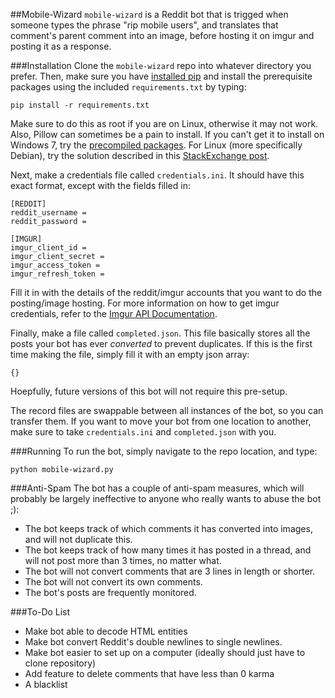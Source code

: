 ##Mobile-Wizard
`mobile-wizard` is a Reddit bot that is trigged when someone types the phrase "rip mobile users", and translates that comment's parent comment into an image, before hosting it on imgur and posting it as a response.

###Installation
Clone the `mobile-wizard` repo into whatever directory you prefer. Then, make sure you have [installed pip](http://pip.readthedocs.org/en/latest/installing.html) and install the prerequisite packages using the included `requirements.txt` by typing:

`pip install -r requirements.txt`

Make sure to do this as root if you are on Linux, otherwise it may not work. Also, Pillow can sometimes be a pain to install. If you can't get it to install on Windows 7, try the [precompiled packages](http://www.lfd.uci.edu/~gohlke/pythonlibs/). For Linux (more specifically Debian), try the solution described in this [StackExchange post](http://unix.stackexchange.com/questions/105265/install-pil-pillow-via-pip-in-debian-testing-jessie).

Next, make a credentials file called `credentials.ini`. It should have this exact format, except with the fields filled in:
```
[REDDIT]
reddit_username =
reddit_password =

[IMGUR]
imgur_client_id =
imgur_client_secret =
imgur_access_token =
imgur_refresh_token =
```

Fill it in with the details of the reddit/imgur accounts that you want to do the posting/image hosting. For more information on how to get imgur credentials, refer to the [Imgur API Documentation](https://api.imgur.com/).

Finally, make a file called `completed.json`. This file basically stores all the posts your bot has ever _converted_ to prevent duplicates. If this is the first time making the file, simply fill it with an empty json array:

`{}`

Hoepfully, future versions of this bot will not require this pre-setup.

The record files are swappable between all instances of the bot, so you can transfer them. If you want to move your bot from one location to another, make sure to take `credentials.ini` and `completed.json` with you.

###Running
To run the bot, simply navigate to the repo location, and type:

`python mobile-wizard.py`

###Anti-Spam
The bot has a couple of anti-spam measures, which will probably be largely ineffective to anyone who really wants to abuse the bot ;):
* The bot keeps track of which comments it has converted into images, and will not duplicate this.
* The bot keeps track of how many times it has posted in a thread, and will not post more than 3 times, no matter what.
* The bot will not convert comments that are 3 lines in length or shorter.
* The bot will not convert its own comments.
* The bot's posts are frequently monitored.

###To-Do List
* Make bot able to decode HTML entities
* Make bot convert Reddit's double newlines to single newlines.
* Make bot easier to set up on a computer (ideally should just have to clone repository)
* Add feature to delete comments that have less than 0 karma
* A blacklist
